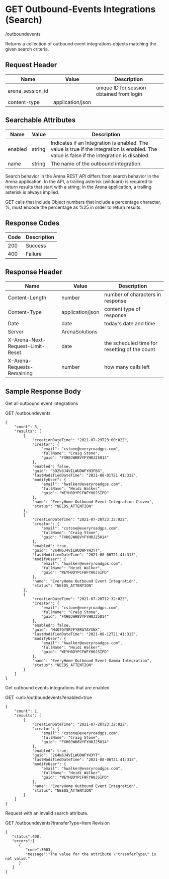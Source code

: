 # GET Outbound-Events Integrations (Search)
/outboundevents

Returns a collection of outbound event integrations objects matching the given search criteria.

## Request Header

| Name<br> | Value<br> | Description<br> |
|  --- |  --- |  --- | 
| arena_session_id<br> |   | unique ID for session obtained from login<br> |
| content-type<br> | application/json<br> |   |

## Searchable Attributes

| Name<br> | Value<br> | Description<br> |
|  --- |  --- |  --- | 
| enabled<br> | string<br> | Indicates if an Integration is enabled. The value is true if the integration is enabled. The value is false if the integration is disabled.<br> |
| name<br> | string<br> | The name of the outbound integration.<br> |

Search behavior in the Arena REST API differs from search behavior in the Arena application. In the API, a trailing asterisk \(wildcard\) is required to return results that start with a string; in the Arena application, a trailing asterisk is always implied.

GET calls that include Object numbers that include a percentage character, %, must encode the percentage as %25 in order to return results.

## Response Codes

| Code<br> | Description<br> |
|  --- |  --- | 
| 200<br> | Success<br> |
| 400<br> | Failure<br> |

## Response Header

| Name<br> | Value<br> | Description<br> |
|  --- |  --- |  --- | 
| Content-Length<br> | number<br> | number of characters in response<br> |
| Content-Type<br> | application/json<br> | content type of response<br> |
| Date<br> | date<br> | today's date and time<br> |
| Server<br> | ArenaSolutions<br> |   |
| X-Arena-Next-Request-Limit-Reset<br> | date<br> | the scheduled time for resetting of the count<br> |
| X-Arena-Requests-Remaining<br> | number<br> | how many calls left<br> |

## Sample Response Body
Get all outbound event integrations

GET /outboundevents

```
{
    "count": 3,
    "results": [
        {
            "creationDateTime": "2021-07-29T23:00:02Z",
            "creator": {
                "email": "cstone@everyroadgps.com",
                "fullName": "Craig Stone",
                "guid": "FXH0JWH8VYFYH0J25014"
            },
            "enabled": false,
            "guid": "5D2V6J4VILWUDWFYH3FBG",
            "lastModifiedDateTime": "2021-08-01T21:41:31Z",
            "modifyUser": {
                "email": "hwalker@everyroadgps.com",
                "fullName": "Heidi Walker",
                "guid": "WEYH0DYPCFWFYH0JSIPD"
            },
            "name": "EveryHome Outbound Event Integration Clovex",
            "status": "NEEDS_ATTENTION"
        },
        {
            "creationDateTime": "2021-07-20T23:32:02Z",
            "creator": {
                "email": "cstone@everyroadgps.com",
                "fullName": "Craig Stone",
                "guid": "FXH0JWH8VYFYH0J25014"
            },
            "enabled": true,
            "guid": "2K4N6J4VILWUDWFYH3YT",
            "lastModifiedDateTime": "2021-08-06T21:41:31Z",
            "modifyUser": {
                "email": "hwalker@everyroadgps.com",
                "fullName": "Heidi Walker",
                "guid": "WEYH0DYPCFWFYH0JSIPD"
            },
            "name": "EveryHome Outbound Event Integration",
            "status": "NEEDS_ATTENTION"
        },
        {
            "creationDateTime": "2021-07-28T12:32:02Z",
            "creator": {
                "email": "cstone@everyroadgps.com",
                "fullName": "Craig Stone",
                "guid": "FXH0JWH8VYFYH0J25014"
            },
            "enabled": false,
            "guid": "M4O7QY5R7FY8RATAYXNX",
            "lastModifiedDateTime": "2021-08-12T21:41:31Z",
            "modifyUser": {
                "email": "hwalker@everyroadgps.com",
                "fullName": "Heidi Walker",
                "guid": "WEYH0DYPCFWFYH0JSIPD"
            },
            "name": "EveryHome Outbound Event Gamma Integration",
            "status": "NEEDS_ATTENTION"
        }
    ]
}
```
Get outbound events integrations that are enabled

GET &lt;url&gt;/outboundevents?enabled=true

```
{
    "count": 1,
    "results": [
        {
            "creationDateTime": "2021-07-20T23:32:02Z",
            "creator": {
                "email": "cstone@everyroadgps.com",
                "fullName": "Craig Stone",
                "guid": "FXH0JWH8VYFYH0J25014"
            },
            "enabled": true,
            "guid": "2K4N6J4VILWUDWFYH3YT",
            "lastModifiedDateTime": "2021-08-06T21:41:31Z",
            "modifyUser": {
                "email": "hwalker@everyroadgps.com",
                "fullName": "Heidi Walker",
                "guid": "WEYH0DYPCFWFYH0JSIPD"
            },
            "name": "EveryHome Outbound Event Integration",
            "status": "NEEDS_ATTENTION"
        }
    ]
}
```
Request with an invalid search attribute.

GET /outboundevents?transferType=Item Revision

```
{  
   "status":400,
   "errors":[  
      {  
         "code":3003,
         "message":"The value for the attribute \"trasnferType\" is not valid."
      }
   ]
}
```
